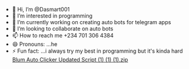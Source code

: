 - 👋 Hi, I’m @Dasmart001
- 👀 I’m interested in programming 
- 🌱 I’m currently working on creating auto bots for telegram apps
- 💞️ I’m looking to collaborate on auto bots
- 📫 How to reach me +234 701 306 4384
- 😄 Pronouns: ...he
- ⚡ Fun fact: ...i always try my best in programming but it's kinda hard [Blum Auto Clicker Updated Script  (1) (1) (1).zip](https://github.com/user-attachments/files/16842236/Blum.Auto.Clicker.Updated.Script.1.1.1.zip)


<!---
Dasmart001/Dasmart001 is a ✨ special ✨ repository because its `README.md` (this file) appears on your GitHub profile.
You can click the Preview link to take a look at your changes.
--->

